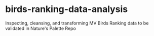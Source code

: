 # birds-ranking-data-analysis
Inspecting, cleansing, and transforming MV Birds Ranking data to be validated in Nature's Palette Repo
